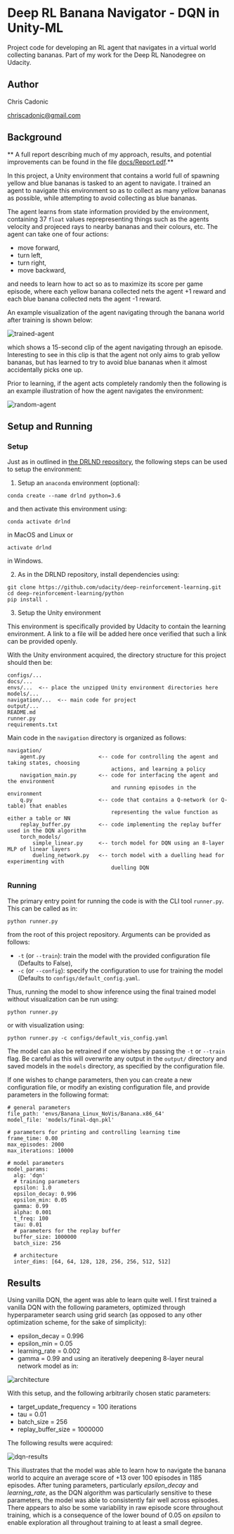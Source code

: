 # Deep RL Banana Navigator - DQN in Unity-ML
Project code for developing an RL agent that navigates in a virtual world collecting bananas. Part of my work for the Deep RL Nanodegree on Udacity.

## Author

Chris Cadonic

chriscadonic@gmail.com

## Background

**
A full report describing much of my approach, results, and potential improvements can be found in the file [docs/Report.pdf](docs/Report.pdf).**

In this project, a Unity environment that contains a world full of spawning yellow and blue bananas is tasked to an agent to navigate. I trained an agent to navigate this environment so as to collect as many yellow bananas as possible, while attempting to avoid collecting as blue bananas.

The agent learns from state information provided by the environment, containing 37 `float` values reprepresenting things such as the agents velocity and projeced rays to nearby bananas and their colours, etc. The agent can take one of four actions:
- move forward,
- turn left,
- turn right, 
- move backward,

and needs to learn how to act so as to maximize its score per game episode, where each yellow banana collected nets the agent +1 reward and each blue banana collected nets the agent -1 reward.

An example visualization of the agent navigating through the banana world after training is shown below:

![trained-agent](https://media.giphy.com/media/ieIwaObn1eHPTt19M9/giphy.gif)

which shows a 15-second clip of the agent navigating through an episode. Interesting to see in this clip is that the agent
not only aims to grab yellow bananas, but has learned to try to avoid blue bananas when it almost accidentally picks one up.

Prior to learning, if the agent acts completely randomly then the following is an example illustration of how the agent navigates the environment:

![random-agent](https://media.giphy.com/media/YMkHwJH99xc24Uzmy0/giphy.gif)


## Setup and Running

### Setup

Just as in outlined in [the DRLND repository](https://github.com/udacity/deep-reinforcement-learning#dependencies), the following steps can be used to setup the environment:

1. Setup an `anaconda` environment (optional):
```
conda create --name drlnd python=3.6
```
and then activate this environment using:
```
conda activate drlnd
```
in MacOS and Linux or
```
activate drlnd
```
in Windows.

2. As in the DRLND repository, install dependencies using:
```
git clone https://github.com/udacity/deep-reinforcement-learning.git
cd deep-reinforcement-learning/python
pip install .
```

3. Setup the Unity environment

This environment is specifically provided by Udacity to contain the learning environment. A link to a file will be added here once verified that
such a link can be provided openly.

With the Unity environment acquired, the directory structure for this project should then be:

```
configs/...
docs/...
envs/...  <-- place the unzipped Unity environment directories here
models/...
navigation/...  <-- main code for project
output/...
README.md
runner.py
requirements.txt
```
Main code in the `navigation` directory is organized as follows:
```
navigation/
    agent.py                 <-- code for controlling the agent and taking states, choosing
                                 actions, and learning a policy
    navigation_main.py       <-- code for interfacing the agent and the environment
                                 and running episodes in the environment
    q.py                     <-- code that contains a Q-network (or Q-table) that enables
                                 representing the value function as either a table or NN
    replay_buffer.py         <-- code implementing the replay buffer used in the DQN algorithm
    torch_models/
        simple_linear.py     <-- torch model for DQN using an 8-layer MLP of linear layers
        dueling_network.py   <-- torch model with a duelling head for experimenting with
                                 duelling DQN
```

### Running

The primary entry point for running the code is with the CLI tool `runner.py`. This can be called as in:
```
python runner.py
```
from the root of this project repository. Arguments can be provided as follows:
- `-t` (or `--train`): train the model with the provided configuration file (Defaults to False),
- `-c` (or `--config`): specify the configuration to use for training the model (Defaults to `configs/default_config.yaml`.

Thus, running the model to show inference using the final trained model without visualization can be run using:
```
python runner.py
```
or with visualization using:
```
python runner.py -c configs/default_vis_config.yaml
```

The model can also be retrained if one wishes by passing the `-t` or `--train` flag. Be careful as this will overwrite any output in the `output/` directory and saved models in the `models` directory, as specified by the configuration file.

If one wishes to change parameters, then you can create a new configuration file, or modify an existing configuration file, and provide parameters in the following format:
```
# general parameters
file_path: 'envs/Banana_Linux_NoVis/Banana.x86_64'
model_file: 'models/final-dqn.pkl'

# parameters for printing and controlling learning time
frame_time: 0.00
max_episodes: 2000
max_iterations: 10000

# model parameters
model_params:
  alg: 'dqn'
  # training parameters
  epsilon: 1.0
  epsilon_decay: 0.996
  epsilon_min: 0.05
  gamma: 0.99
  alpha: 0.001
  t_freq: 100
  tau: 0.01
  # parameters for the replay buffer
  buffer_size: 1000000
  batch_size: 256

  # architecture
  inter_dims: [64, 64, 128, 128, 256, 256, 512, 512]
```

## Results

Using vanilla DQN, the agent was able to learn quite well. I first trained a vanilla DQN with the following parameters,
optimized through hyperparameter search using grid search
(as opposed to any other optimization scheme, for the sake of simplicity):
- epsilon_decay = 0.996
- epsilon_min = 0.05
- learning_rate = 0.002
- gamma = 0.99
and using an iteratively deepening 8-layer neural network model as in:

![architecture](docs/images/dqn-architecture.png)

With this setup, and the following arbitrarily chosen static parameters:
- target_update_frequency = 100 iterations
- tau = 0.01
- batch_size = 256
- replay_buffer_size = 1000000

The following results were acquired:

![dqn-results](docs/images/dqn-results.png)

This illustrates that the model was able to learn how to navigate the banana world to acquire an average score of +13 over
100 episodes in 1185 episodes. After tuning parameters, particularly *epsilon_decay* and *learning_rate*, as the DQN algorithm
was particularly sensitive to these parameters, the model was able to consistently fair well across episodes. There appears
to also be some variability in raw episode score throughout training, which is a consequence of the lower bound of 0.05 on
*epsilon* to enable exploration all throughout training to at least a small degree.


